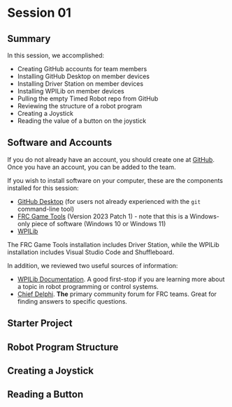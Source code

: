 # Session 01

## Summary

In this session, we accomplished:
- Creating GitHub accounts for team members
- Installing GitHub Desktop on member devices
- Installing Driver Station on member devices
- Installing WPILib on member devices
- Pulling the empty Timed Robot repo from GitHub
- Reviewing the structure of a robot program
- Creating a Joystick
- Reading the value of a button on the joystick


## Software and Accounts

If you do not already have an account, you should create one at [GitHub](https://www.github.com). Once you have an account, you can be added to the team.

If you wish to install software on your computer, these are the components installed for this session:
- [GitHub Desktop](https://desktop.github.com) (for users not already experienced with the `git` command-line tool)
- [FRC Game Tools](https://www.ni.com/en/support/downloads/drivers/download.frc-game-tools.html#479842) (Version 2023 Patch 1) - note that this is a Windows-only piece of software (Windows 10 or Windows 11)
- [WPILib](https://github.com/wpilibsuite/allwpilib/releases/tag/v2023.4.3)

The FRC Game Tools installation includes Driver Station, while the WPILib installation includes Visual Studio Code and Shuffleboard.

In addition, we reviewed two useful sources of information:
- [WPILib Documentation](https://docs.wpilib.org/en/stable/index.html). A good first-stop if you are learning more about a topic in robot programming or control systems.
- [Chief Delphi](https://www.chiefdelphi.com). **The** primary community forum for FRC teams. Great for finding answers to specific questions.


## Starter Project


## Robot Program Structure


## Creating a Joystick


## Reading a Button